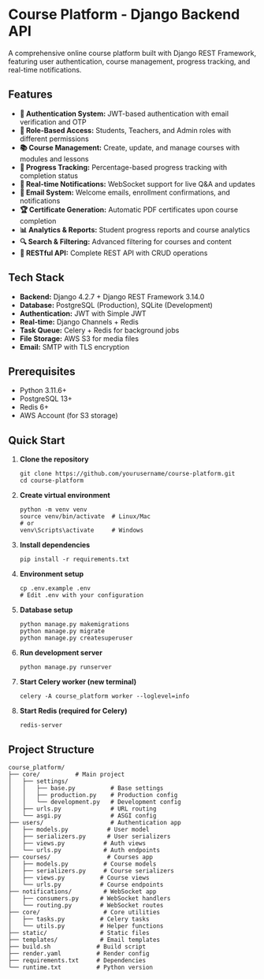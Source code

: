 # Course Platform - Django Backend API

<p>A comprehensive online course platform built with Django REST Framework, featuring user authentication, course management, progress tracking, and real-time notifications.</p>

## Features
- **🔐 Authentication System:** JWT-based authentication with email verification and OTP
- **👥 Role-Based Access:** Students, Teachers, and Admin roles with different permissions
- **📚 Course Management:** Create, update, and manage courses with modules and lessons
- **🎯 Progress Tracking:** Percentage-based progress tracking with completion status
- **💬 Real-time Notifications:** WebSocket support for live Q&A and updates
- **📧 Email System:** Welcome emails, enrollment confirmations, and notifications
- **🏆 Certificate Generation:** Automatic PDF certificates upon course completion
- **📊 Analytics & Reports:** Student progress reports and course analytics
- **🔍 Search & Filtering:** Advanced filtering for courses and content
- **📱 RESTful API:** Complete REST API with CRUD operations

## Tech Stack

- **Backend:** Django 4.2.7 + Django REST Framework 3.14.0
- **Database:** PostgreSQL (Production), SQLite (Development)
- **Authentication:** JWT with Simple JWT
- **Real-time:** Django Channels + Redis
- **Task Queue:** Celery + Redis for background jobs
- **File Storage:** AWS S3 for media files
- **Email:** SMTP with TLS encryption

##  Prerequisites

- Python 3.11.6+
- PostgreSQL 13+
- Redis 6+
- AWS Account (for S3 storage)

## Quick Start
1. **Clone the repository**
    ```
    git clone https://github.com/yourusername/course-platform.git
    cd course-platform
    ```

2. **Create virtual environment**
    ```
    python -m venv venv
    source venv/bin/activate  # Linux/Mac
    # or
    venv\Scripts\activate     # Windows

    ```

3. **Install dependencies**
    ```
    pip install -r requirements.txt
    ```

4. **Environment setup**
    ```
    cp .env.example .env
    # Edit .env with your configuration
    ```

5. **Database setup**
    ```
    python manage.py makemigrations
    python manage.py migrate
    python manage.py createsuperuser
    ```

6. **Run development server**
    ```
    python manage.py runserver
    ```

7. **Start Celery worker (new terminal)**
    ```
    celery -A course_platform worker --loglevel=info
    ```
8. **Start Redis (required for Celery)**
    ```
    redis-server
    ```

## Project Structure


    course_platform/
    ├── core/          # Main project
    │   ├── settings/
    │   │   ├── base.py          # Base settings
    │   │   ├── production.py    # Production config
    │   │   └── development.py   # Development config
    │   ├── urls.py              # URL routing
    │   └── asgi.py              # ASGI config
    ├── users/                   # Authentication app
    │   ├── models.py           # User model
    │   ├── serializers.py      # User serializers
    │   ├── views.py           # Auth views
    │   └── urls.py            # Auth endpoints
    ├── courses/                # Courses app
    │   ├── models.py          # Course models
    │   ├── serializers.py     # Course serializers
    │   ├── views.py          # Course views
    │   └── urls.py           # Course endpoints
    ├── notifications/         # WebSocket app
    │   ├── consumers.py      # WebSocket handlers
    │   └── routing.py        # WebSocket routes
    ├── core/                  # Core utilities
    │   ├── tasks.py          # Celery tasks
    │   └── utils.py          # Helper functions
    ├── static/               # Static files
    ├── templates/            # Email templates
    ├── build.sh             # Build script
    ├── render.yaml          # Render config
    ├── requirements.txt     # Dependencies
    └── runtime.txt          # Python version




